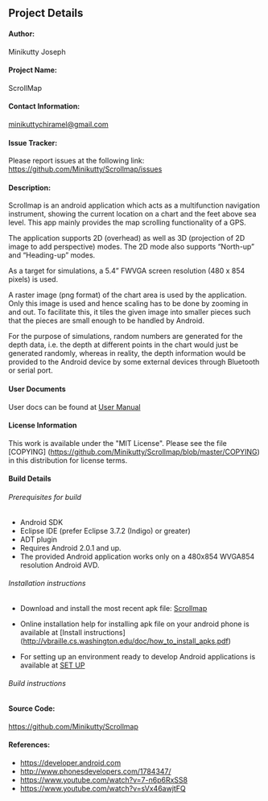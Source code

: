 ## Project Details

#### Author:

Minikutty Joseph

#### Project Name:

ScrollMap

#### Contact Information:

minikuttychiramel@gmail.com

#### Issue Tracker:

Please report issues at the following link:
https://github.com/Minikutty/Scrollmap/issues

#### Description:

Scrollmap is an android application which acts as a multifunction navigation instrument, showing the current location 
on a chart and the feet above sea level. This app mainly provides the map scrolling functionality of a GPS.

The application supports 2D (overhead) as well as 3D (projection of 2D image to add
perspective) modes. The 2D mode also supports “North-up” and “Heading-up” modes. 

As a target for simulations, a 5.4” FWVGA screen resolution (480 x 854 pixels) is used.

A raster image (png format) of the chart area is used by the application. Only this image
is used and hence scaling has to be done by zooming in and out. To facilitate this, it 
tiles the given image into smaller pieces such that the pieces are small enough to be
handled by Android.

For the purpose of simulations, random numbers are generated for the depth data, i.e.
the depth at different points in the chart would just be generated randomly, whereas in
reality, the depth information would be provided to the Android device by some external
devices through Bluetooth or serial port.

#### User Documents
User docs can be found at [User Manual](https://github.com/Minikutty/Scrollmap/blob/master/User%20Manual.pdf)

#### License Information

This work is available under the "MIT License". Please see the file [COPYING] (https://github.com/Minikutty/Scrollmap/blob/master/COPYING) in this distribution 
for license terms.

#### Build Details

###### Prerequisites for build
* Android SDK
* Eclipse IDE (prefer Eclipse 3.7.2 (Indigo) or greater)
* ADT plugin
* Requires Android 2.0.1 and up.
* The provided Android application works only on a 480x854 WVGA854 resolution Android AVD.
 
###### Installation instructions
* Download and install the most recent apk file: [Scrollmap](https://github.com/Minikutty/Scrollmap/blob/master/bin/ScrollMap.apk?raw=true)
 
* Online installation help for installing apk file on your android phone is available at [Install instructions] (http://vbraille.cs.washington.edu/doc/how_to_install_apks.pdf) 

* For setting up an environment ready to develop Android applications is available at [SET UP](http://www.instructables.com/id/How-To-Setup-Eclipse-for-Android-App-Development/?ALLSTEPS)

###### Build instructions

#### Source Code:

https://github.com/Minikutty/Scrollmap

#### References:

* https://developer.android.com
* http://www.phonesdevelopers.com/1784347/
* https://www.youtube.com/watch?v=7-n6p6RxSS8
* https://www.youtube.com/watch?v=sVx46awjtFQ  
